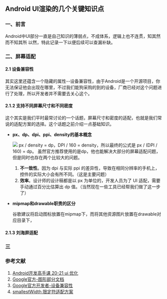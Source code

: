## Android UI渲染的几个关键知识点

### 一、前言
Android中UI部分一直是自己知识的薄弱点，不成体系，逻辑上也不连贯，知其然而不知其所
以然，特此记录一下以便后续可以查漏补缺。

### 二、屏幕适配
#### 2.1 设备兼容性
其实这里还蕴含一个隐藏的属性--设备兼容性，由于Android是一个开源项目，你无法保证他会出现在哪里，不过我们能狗采购的到的设备，厂商已经对这个问题进行了处理，所以开发者并不需要去关心这个。

#### 2.1.2 支持不同屏幕尺寸和不同密度
这个其实是我们平时最常讨论的一个话题，屏幕尺寸和密度的适配，也就是我们常说的适配方案的选择。这个话题之前介绍一点基础知识。

- **px、dp、dpi、ppi、density的基本概念**
  
  ![](https://static001.geekbang.org/resource/image/e3/ce/e3094e900dccacb9d9e72063ca3084ce.png)
    px / density = dp，DPI / 160 = density，所以最终的公式是 px / (DPI / 160) = dp。 虽然官方推荐使用的是dp，他也能解决大部分的屏幕适配问题，但是同时也存在两个比较大的问题。
    1. **不一致性**。因为 dpi 与实际 ppi 的差异性，导致在相同分辨率的手机上，控件的实际大小会有所不同。（这是主要问题）
    2. **效率**。设计师的设计稿都是以 px 为单位的，开发人员为了 UI 适配，需要手动通过百分比估算出 dp 值。（当然现在一些工具已经帮我们做了这一步了）
   
- **mipmap和drawable职责的区分**
  
  谷歌建议将启动图标放置在mipmap下，而将其他资源图片放置在drawable对应目录下，

  

#### 2.1.3 刘海屏适配


### 三

### 参考文献
1. [Android开发高手课 20-21 ui 优化](https://time.geekbang.org/column/article/80921)
2. [Google官方-图形部分文档](https://source.android.com/devices/graphics)
3. [Google官方开发者-设备兼容性](https://developer.android.com/guide/practices/compatibility?hl=zh-cn)
4. [smallestWidth 限定符适配方案](https://mp.weixin.qq.com/s?__biz=MzAxMTI4MTkwNQ==&mid=2650826381&idx=1&sn=5b71b7f1654b04a55fca25b0e90a4433&chksm=80b7b213b7c03b0598f6014bfa2f7de12e1f32ca9f7b7fc49a2cf0f96440e4a7897d45c788fb&scene=21#wechat_redirect)